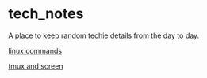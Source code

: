 # tech_notes

A place to keep random techie details from the day to day.

[linux commands](linux_cmds.md)

[tmux and screen](tmux.md)
